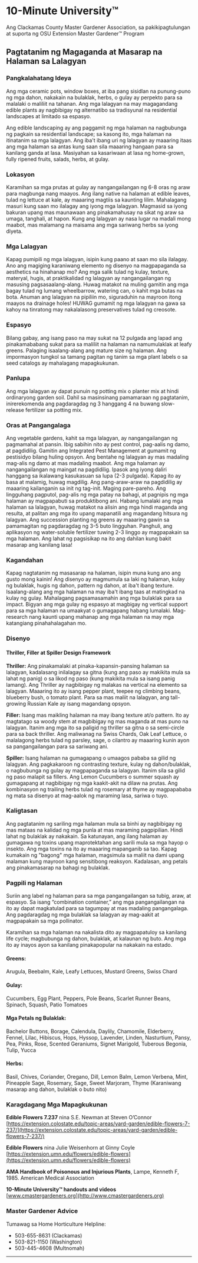 # 10-Minute University™  
Ang Clackamas County Master Gardener Association, sa pakikipagtulungan at suporta ng OSU Extension Master Gardener™ Program  

## Pagtatanim ng Magaganda at Masarap na Halaman sa Lalagyan  

### Pangkalahatang Ideya  
Ang mga ceramic pots, window boxes, at iba pang sisidlan na punung-puno ng mga dahon, nakakain na bulaklak, herbs, o gulay ay perpekto para sa malalaki o maliliit na tahanan. Ang mga lalagyan na may magagandang edible plants ay nagbibigay ng alternatibo sa tradisyunal na residential landscapes at limitado sa espasyo.  

Ang edible landscaping ay ang paggamit ng mga halaman na nagbubunga ng pagkain sa residential landscape; sa kasong ito, mga halaman na itinatanim sa mga lalagyan. Ang iba't ibang uri ng lalagyan ay maaaring itaas ang mga halaman sa antas kung saan sila maaaring hangaan para sa kanilang ganda at lasa. Masiyahan sa kasariwaan at lasa ng home-grown, fully ripened fruits, salads, herbs, at gulay.  

### Lokasyon  
Karamihan sa mga prutas at gulay ay nangangailangan ng 6-8 oras ng araw para magbunga nang maayos. Ang ilang native na halaman at edible leaves, tulad ng lettuce at kale, ay maaaring magtiis sa kaunting lilim. Mahalagang masuri kung saan mo ilalagay ang iyong mga lalagyan. Magmasid sa iyong bakuran upang mas maunawaan ang pinakamahusay na sikat ng araw sa umaga, tanghali, at hapon. Kung ang lalagyan ay nasa lugar na madali mong maabot, mas malamang na maisama ang mga sariwang herbs sa iyong diyeta.  

### Mga Lalagyan  
Kapag pumipili ng mga lalagyan, isipin kung paano at saan mo sila ilalagay. Ano ang magiging karaniwang elemento ng disenyo na magpapaganda sa aesthetics na hinahanap mo? Ang mga salik tulad ng kulay, texture, materyal, hugis, at praktikalidad ng lalagyan ay nangangailangan ng masusing pagsasaalang-alang. Huwag matakot na muling gamitin ang mga bagay tulad ng lumang wheelbarrow, watering can, o kahit mga butas na bota. Anuman ang lalagyan na pipiliin mo, siguraduhin na mayroon itong maayos na drainage holes! HUWAG gumamit ng mga lalagyan na gawa sa kahoy na tinratong may nakalalasong preservatives tulad ng creosote.  

### Espasyo  
Bilang gabay, ang isang paso na may sukat na 12 pulgada ang lapad ang pinakamababang sukat para sa maliliit na halaman na namumulaklak at leafy greens. Palaging isaalang-alang ang mature size ng halaman. Ang impormasyon tungkol sa tamang pagitan ng tanim sa mga plant labels o sa seed catalogs ay mahalagang mapagkukunan.  

### Panlupa  
Ang mga lalagyan ay dapat punuin ng potting mix o planter mix at hindi ordinaryong garden soil. Dahil sa masinsinang pamamaraan ng pagtatanim, inirerekomenda ang pagdaragdag ng 3 hanggang 4 na buwang slow-release fertilizer sa potting mix.  

### Oras at Pangangalaga  
Ang vegetable gardens, kahit sa mga lalagyan, ay nangangailangan ng pagmamahal at pansin. Ibig sabihin nito ay pest control, pag-aalis ng damo, at pagdidilig. Gamitin ang Integrated Pest Management at gumamit ng pestisidyo bilang huling opsyon. Ang bentahe ng lalagyan ay mas madaling mag-alis ng damo at mas madaling maabot. Ang mga halaman ay nangangailangan ng maingat na pagdidilig. Ipasok ang iyong daliri hanggang sa ikalawang kasukasuan sa lupa (2-3 pulgada). Kapag ito ay basa at malamig, huwag magdilig. Ang pang-araw-araw na pagdidilig ay maaaring kailanganin sa init ng tag-init. Maging pare-pareho. Ang lingguhang pagputol, pag-alis ng mga patay na bahagi, at pagnipis ng mga halaman ay magpapabuti sa produktibong ani. Habang lumalaki ang mga halaman sa lalagyan, huwag matakot na alisin ang mga hindi maganda ang resulta, at palitan ang mga ito upang mapanatili ang magandang hitsura ng lalagyan. Ang succession planting ng greens ay maaaring gawin sa pamamagitan ng pagdaragdag ng 3-5 buto lingguhan. Panghuli, ang aplikasyon ng water-soluble fertilizer tuwing 2-3 linggo ay magpapakain sa mga halaman. Ang lahat ng pagsisikap na ito ang dahilan kung bakit masarap ang kanilang lasa!  

### Kagandahan  
Kapag nagtatanim ng masasarap na halaman, isipin muna kung ano ang gusto mong kainin! Ang disenyo ay magmumula sa laki ng halaman, kulay ng bulaklak, hugis ng dahon, pattern ng dahon, at iba't ibang texture. Isaalang-alang ang mga halaman na may iba't ibang taas at matingkad na kulay ng gulay. Mahalagang pagsamasamahin ang mga bulaklak para sa impact. Bigyan ang mga gulay ng espasyo at magbigay ng vertical support para sa mga halaman na umaakyat o gumagapang habang lumalaki. Mag-research nang kaunti upang mahanap ang mga halaman na may mga katangiang pinahahalagahan mo.  

### Disenyo  
#### Thriller, Filler at Spiller Design Framework  
**Thriller:** Ang pinakamalaki at pinaka-kapansin-pansing halaman sa lalagyan, kadalasang inilalagay sa gitna (kung ang paso ay makikita mula sa lahat ng panig) o sa likod ng paso (kung makikita mula sa isang panig lamang). Ang Thriller ay nagbibigay ng malakas na vertical na elemento sa lalagyan. Maaaring ito ay isang pepper plant, teepee ng climbing beans, blueberry bush, o tomato plant. Para sa mas maliit na lalagyan, ang tall-growing Russian Kale ay isang magandang opsyon.  

**Filler:** Isang mas maikling halaman na may ibang texture at/o pattern. Ito ay magtatago sa woody stem at magbibigay ng mas maganda at mas puno na lalagyan. Itanim ang mga ito sa paligid ng thriller sa gitna o sa semi-circle para sa back thriller. Ang maliwanag na Swiss Chards, Oak Leaf Lettuce, o malalagong herbs tulad ng parsley, sage, o cilantro ay maaaring kunin ayon sa pangangailangan para sa sariwang ani.  

**Spiller:** Isang halaman na gumagapang o umaagos pababa sa gilid ng lalagyan. Ang pagkakaroon ng contrasting texture, kulay ng dahon/bulaklak, o nagbubunga ng gulay ay magpapaganda sa lalagyan. Itanim sila sa gilid ng paso malapit sa fillers. Ang Lemon Cucumbers o summer squash ay gumagapang at nagbibigay ng mga kaakit-akit na dilaw na prutas. Ang kombinasyon ng trailing herbs tulad ng rosemary at thyme ay magpapababa ng mata sa disenyo at mag-aalok ng maraming lasa, sariwa o tuyo.  

### Kaligtasan  
Ang pagtatanim ng sariling mga halaman mula sa binhi ay nagbibigay ng mas mataas na kalidad ng mga punla at mas maraming pagpipilian. Hindi lahat ng bulaklak ay nakakain. Sa katunayan, ang ilang halaman ay gumagawa ng toxins upang maprotektahan ang sarili mula sa mga hayop o insekto. Ang mga toxins na ito ay maaaring mapanganib sa tao. Kapag kumakain ng "bagong" mga halaman, magsimula sa maliit na dami upang malaman kung mayroon kang sensitibong reaksyon. Kadalasan, ang petals ang pinakamasarap na bahagi ng bulaklak.  

### Pagpili ng Halaman  
Suriin ang label ng halaman para sa mga pangangailangan sa tubig, araw, at espasyo. Sa isang “combination container,” ang mga pangangailangan na ito ay dapat magkatulad para sa tagumpay at mas madaling pangangalaga. Ang pagdaragdag ng mga bulaklak sa lalagyan ay mag-aakit at magpapakain sa mga pollinator.  

Karamihan sa mga halaman na nakalista dito ay magpapatuloy sa kanilang life cycle; magbubunga ng dahon, bulaklak, at kalaunan ng buto. Ang mga ito ay inayos ayon sa kanilang pinakapopular na nakakain na estado.  

#### Greens:  
Arugula, Beebalm, Kale, Leafy Lettuces, Mustard Greens, Swiss Chard  

#### Gulay:  
Cucumbers, Egg Plant, Peppers, Pole Beans, Scarlet Runner Beans, Spinach, Squash, Patio Tomatoes  

#### Mga Petals ng Bulaklak:  
Bachelor Buttons, Borage, Calendula, Daylily, Chamomile, Elderberry, Fennel, Lilac, Hibiscus, Hops, Hyssop, Lavender, Linden, Nasturtium, Pansy, Pea, Pinks, Rose, Scented Geraniums, Signet Marigold, Tuberous Begonia, Tulip, Yucca  

#### Herbs:  
Basil, Chives, Coriander, Oregano, Dill, Lemon Balm, Lemon Verbena, Mint, Pineapple Sage, Rosemary, Sage, Sweet Marjoram, Thyme (Karaniwang masarap ang dahon, bulaklak o buto nito)  

### Karagdagang Mga Mapagkukunan  
**Edible Flowers 7.237** nina S.E. Newman at Steven O’Connor  
[https://extension.colostate.edu/topic-areas/yard-garden/edible-flowers-7-237/](https://extension.colostate.edu/topic-areas/yard-garden/edible-flowers-7-237/)  

**Edible Flowers** nina Julie Weisenhorn at Ginny Coyle  
[https://extension.umn.edu/flowers/edible-flowers](https://extension.umn.edu/flowers/edible-flowers)  

**AMA Handbook of Poisonous and Injurious Plants**, Lampe, Kenneth F, 1985. American Medical Association  

**10-Minute University™ handouts and videos**  
[www.cmastergardeners.org](http://www.cmastergardeners.org)  

### Master Gardener Advice  
Tumawag sa Home Horticulture Helpline:  
- 503-655-8631 (Clackamas)  
- 503-821-1150 (Washington)  
- 503-445-4608 (Multnomah)  

---